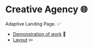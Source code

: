 # **Creative Agency** 🌐

Adaptive Landing Page. ✅

- [Demonstration of work](https://creative-agency-hev.pages.dev/) 🔗  
- [Layout](https://www.figma.com/file/sHSCJ8g4y3hic480GSRqLF/Landing-Page-(Creative-Agency)-(Community)?type=design&node-id=1-68&mode=design&t=6Yl8MudhMHxNSsnN-0) ✏️   
